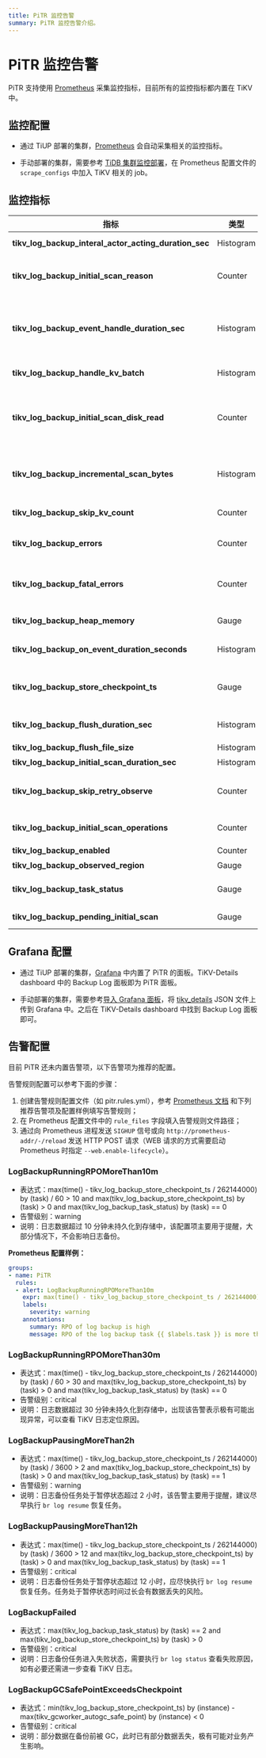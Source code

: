 ```yaml
---
title: PiTR 监控告警
summary: PiTR 监控告警介绍。
---
```


# PiTR 监控告警

PiTR 支持使用 [Prometheus](https://prometheus.io/) 采集监控指标，目前所有的监控指标都内置在 TiKV 中。

## 监控配置

- 通过 TiUP 部署的集群，[Prometheus](https://prometheus.io/) 会自动采集相关的监控指标。

- 手动部署的集群，需要参考 [TiDB 集群监控部署](/deploy-monitoring-services.md)，在 Prometheus 配置文件的 `scrape_configs` 中加入 TiKV 相关的 job。

## 监控指标

| 指标                                                    | 类型        | 说明                                                                                                                                              |
|-------------------------------------------------------|-----------|-------------------------------------------------------------------------------------------------------------------------------------------------|
| **tikv_log_backup_interal_actor_acting_duration_sec** | Histogram | 处理内部各种消息事件的耗时。<br/>`message :: TaskType`                                                                                                        |
| **tikv_log_backup_initial_scan_reason**               | Counter   | 触发增量扫的原因统计。主要是 Leader 迁移或者 Region Version 变更。<br/> `reason :: {"leader-changed", "region-changed", "retry"}`                                    |
| **tikv_log_backup_event_handle_duration_sec**         | Histogram | 处理 KV Event 的耗时。和 `tikv_log_backup_on_event_duration_seconds` 相比，这个指标还包含了一些内部转化消耗的时间。  <br/>`stage :: {"to_stream_event", "save_to_temp_file"}` |
| **tikv_log_backup_handle_kv_batch**                   | Histogram | 由 RaftStore 发送的 KV 对的 Batch 大小统计，统计数据为 Region 级别。                                                                                               |
| **tikv_log_backup_initial_scan_disk_read**            | Counter   | 增量扫期间，从硬盘读取的数据量的大小。在 Linux 系统下，这个信息来自于 procfs，是实际从 block device 读取的数据量的大小；配置项 `initial-scan-rate-limit` 也是施加于这个数值上。                             |
| **tikv_log_backup_incremental_scan_bytes**            | Histogram | 增量扫期间，实际产生的 KV 对的大小。因为压缩和读放大的缘故，这个数值和 `tikv_log_backup_initial_scan_disk_read` 不一定相同。                                                           |
| **tikv_log_backup_skip_kv_count**                     | Counter   | 日志备份期间，因为对备份没有帮助而被跳过的 Raft Event 数量。                                                                                                            |
| **tikv_log_backup_errors**                            | Counter   | 日志备份期间，遇到的可以重试或可以忽略的错误。 <br/>`type :: ErrorType`                                                                                                |
| **tikv_log_backup_fatal_errors**                      | Counter   | 日志备份期间，遇到的不可重试或不可忽略的错误。当该类错误出现的时候，日志备份任务会被暂停。 <br/>`type :: ErrorType`                                                                          |
| **tikv_log_backup_heap_memory**                       | Gauge     | 日志备份期间，增量扫发现的、尚未被消费的事件占用的内存。                                                                                                                    |
| **tikv_log_backup_on_event_duration_seconds**         | Histogram | 将 KV Event 保存到临时文件各个阶段的耗时。 <br/>`stage :: {"write_to_tempfile", "syscall_write"}`                                                               |
| **tikv_log_backup_store_checkpoint_ts**               | Gauge     | Store 级别的 Checkpoint TS，已经弃用。其含义更加接近于 Store 当前注册的 GC Safepoint. <br/>`task :: string`                                                           |
| **tikv_log_backup_flush_duration_sec**                | Histogram | 将本地临时文件移动到外部存储的耗时。<br/>`stage :: {"generate_metadata", "save_files", "clear_temp_files"}`                                                       |
| **tikv_log_backup_flush_file_size**                   | Histogram | 备份产生的文件的大小统计。                                                                                                                                   |
| **tikv_log_backup_initial_scan_duration_sec**         | Histogram | 增量扫的整体耗时统计。                                                                                                                                     |
| **tikv_log_backup_skip_retry_observe**                | Counter   | 在日志备份过程中，遇到的可忽略错误的统计，即放弃 retry 的原因。 <br/>`reason :: {"region-absent", "not-leader", "stale-command"}`                                           |
| **tikv_log_backup_initial_scan_operations**           | Counter   | 增量扫过程中， RocksDB 相关的操作统计。<br/>`cf :: {"default", "write", "lock"}, op :: RocksDBOP`                                                              |
| **tikv_log_backup_enabled**                           | Counter   | 日志备份功能是否开启，若值大于 0，表示开启                                                                                                                          |
| **tikv_log_backup_observed_region**                   | Gauge     | 被监听的 region 数量                                                                                                                                  |
| **tikv_log_backup_task_status**                       | Gauge     | 日志备份任务状态，0-Running 1-Paused 2-Error <br/>`task :: string`                                                                                       |
| **tikv_log_backup_pending_initial_scan**              | Gauge     | 尚未执行的增量扫的统计。<br/>`stage :: {"queuing", "executing"}`                                                                                            |

## Grafana 配置

- 通过 TiUP 部署的集群，[Grafana](https://grafana.com/) 中内置了 PiTR 的面板。TiKV-Details dashboard 中的 Backup Log 面板即为 PiTR 面板。

- 手动部署的集群，需要参考[导入 Grafana 面板](/deploy-monitoring-services.md#第-2-步导入-grafana-面板)，将 [tikv_details](https://github.com/tikv/tikv/blob/master/metrics/grafana/tikv_details.json) JSON 文件上传到 Grafana 中。之后在 TiKV-Details dashboard 中找到 Backup Log 面板即可。

## 告警配置

目前 PiTR 还未内置告警项，以下告警项为推荐的配置。

告警规则配置可以参考下面的步骤：
1. 创建告警规则配置文件（如 pitr.rules.yml），参考 [Prometheus 文档](https://prometheus.io/docs/prometheus/latest/configuration/alerting_rules/) 和下列推荐告警项及配置样例填写告警规则；
2. 在 Prometheus 配置文件中的 `rule_files` 字段填入告警规则文件路径；
3. 通过向 Prometheus 进程发送 `SIGHUP` 信号或向 `http://prometheus-addr/-/reload` 发送 HTTP POST 请求（WEB 请求的方式需要启动 Prometheus 时指定 `--web.enable-lifecycle`）。

### LogBackupRunningRPOMoreThan10m

- 表达式：max(time() - tikv_log_backup_store_checkpoint_ts / 262144000) by (task) / 60 > 10 and max(tikv_log_backup_store_checkpoint_ts) by (task) > 0 and max(tikv_log_backup_task_status) by (task) == 0
- 告警级别：warning
- 说明：日志数据超过 10 分钟未持久化到存储中，该配置项主要用于提醒，大部分情况下，不会影响日志备份。

**Prometheus 配置样例：**
```yaml
groups:
- name: PiTR
  rules:
  - alert: LogBackupRunningRPOMoreThan10m
    expr: max(time() - tikv_log_backup_store_checkpoint_ts / 262144000) by (task) / 60 > 10 and max(tikv_log_backup_store_checkpoint_ts) by (task) > 0 and max(tikv_log_backup_task_status) by (task) == 0
    labels:
      severity: warning
    annotations:
      summary: RPO of log backup is high
      message: RPO of the log backup task {{ $labels.task }} is more than 10m
```

### LogBackupRunningRPOMoreThan30m

- 表达式：max(time() - tikv_log_backup_store_checkpoint_ts / 262144000) by (task) / 60 > 30 and max(tikv_log_backup_store_checkpoint_ts) by (task) > 0 and max(tikv_log_backup_task_status) by (task) == 0
- 告警级别：critical
- 说明：日志数据超过 30 分钟未持久化到存储中，出现该告警表示极有可能出现异常，可以查看 TiKV 日志定位原因。

### LogBackupPausingMoreThan2h

- 表达式：max(time() - tikv_log_backup_store_checkpoint_ts / 262144000) by (task) / 3600 > 2 and max(tikv_log_backup_store_checkpoint_ts) by (task) > 0 and max(tikv_log_backup_task_status) by (task) == 1
- 告警级别：warning
- 说明：日志备份任务处于暂停状态超过 2 小时，该告警主要用于提醒，建议尽早执行 `br log resume` 恢复任务。

### LogBackupPausingMoreThan12h

- 表达式：max(time() - tikv_log_backup_store_checkpoint_ts / 262144000) by (task) / 3600 > 12 and max(tikv_log_backup_store_checkpoint_ts) by (task) > 0 and max(tikv_log_backup_task_status) by (task) == 1
- 告警级别：critical
- 说明：日志备份任务处于暂停状态超过 12 小时，应尽快执行 `br log resume` 恢复任务。任务处于暂停状态时间过长会有数据丢失的风险。

### LogBackupFailed

- 表达式：max(tikv_log_backup_task_status) by (task) == 2 and max(tikv_log_backup_store_checkpoint_ts) by (task) > 0
- 告警级别：critical
- 说明：日志备份任务进入失败状态，需要执行 `br log status` 查看失败原因，如有必要还需进一步查看 TiKV 日志。

### LogBackupGCSafePointExceedsCheckpoint

- 表达式：min(tikv_log_backup_store_checkpoint_ts) by (instance) - max(tikv_gcworker_autogc_safe_point) by (instance) < 0
- 告警级别：critical
- 说明：部分数据在备份前被 GC，此时已有部分数据丢失，极有可能对业务产生影响。
